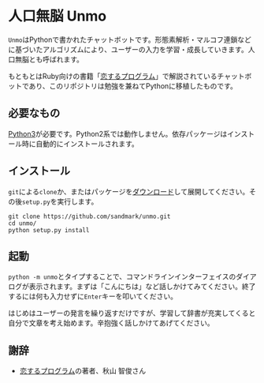 # 人口無脳 Unmo

`Unmo`はPythonで書かれたチャットボットです。形態素解析・マルコフ連鎖などに基づいたアルゴリズムにより、ユーザーの入力を学習・成長していきます。人口無脳とも呼ばれます。

もともとはRuby向けの書籍「[恋するプログラム][book]」で解説されているチャットボットであり、このリポジトリは勉強を兼ねてPythonに移植したものです。

## 必要なもの

[Python3][python3]が必要です。Python2系では動作しません。依存パッケージはインストール時に自動的にインストールされます。

## インストール

`git`による`clone`か、またはパッケージを[ダウンロード][releases]して展開してください。その後`setup.py`を実行します。

    git clone https://github.com/sandmark/unmo.git
    cd unmo/
    python setup.py install

## 起動

`python -m unmo`とタイプすることで、コマンドラインインターフェイスのダイアログが表示されます。まずは「こんにちは」など話しかけてみてください。終了するには何も入力せずに`Enter`キーを叩いてください。

はじめはユーザーの発言を繰り返すだけですが、学習して辞書が充実してくると自分で文章を考え始めます。辛抱強く話しかけてあげてください。

## 謝辞

- [恋するプログラム][book]の著者、秋山 智俊さん

[releases]: https://github.com/sandmark/unmo/releases
[book]: http://amzn.to/2kYltNz
[python3]: https://www.python.org/downloads/
